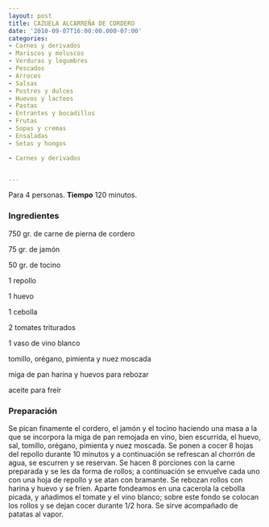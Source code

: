 ```yaml
---
layout: post
title: CAZUELA ALCARREÑA DE CORDERO
date: '2010-09-07T16:00:00.000-07:00'
categories:
- Carnes y derivados
- Mariscos y moluscos
- Verduras y legumbres
- Pescados
- Arroces
- Salsas
- Postres y dulces
- Huevos y lacteos
- Pastas
- Entrantes y bocadillos
- Frutas
- Sopas y cremas
- Ensaladas
- Setas y hongos

- Carnes y derivados


---
```


Para 4 personas.
<b>Tiempo</b> 120 minutos.

<h3>Ingredientes</h3>

750 gr. de carne de pierna de cordero

75 gr. de jamón

50 gr. de tocino

1 repollo

1 huevo

1 cebolla

2 tomates triturados

1 vaso de vino blanco

tomillo, orégano, pimienta y nuez moscada

miga de pan harina y huevos para rebozar

aceite para freír

<h3>Preparación</h3>

Se pican finamente el cordero, el jamón y el tocino haciendo una masa a la que se incorpora la miga de pan remojada en vino, bien escurrida, el huevo, sal, tomillo, orégano, pimienta y nuez moscada. Se ponen a cocer 8 hojas del repollo durante 10 minutos y a continuación se refrescan al chorrón de agua, se escurren y se reservan. Se hacen 8 porciones con la carne preparada y se les da forma de rollos; a continuación se envuelve cada uno con una hoja de repollo y se atan con bramante. Se rebozan rollos con harina y huevo y se fríen. Aparte fondeamos en una cacerola la cebolla picada, y añadimos el tomate y el vino blanco; sobre este fondo se colocan los rollos y se dejan cocer durante 1/2 hora. Se sirve acompañado de patatas al vapor.

